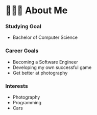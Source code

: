 <h1>👨🏻‍💻 About Me</h1>

<h3>Studying Goal</h3>

- Bachelor of Computer Science

<h3>Career Goals</h3>

- Becoming a Software Engineer
- Developing my own successful game
- Get better at photography

<h3>Interests</h3>

- Photography
- Programming
- Cars
